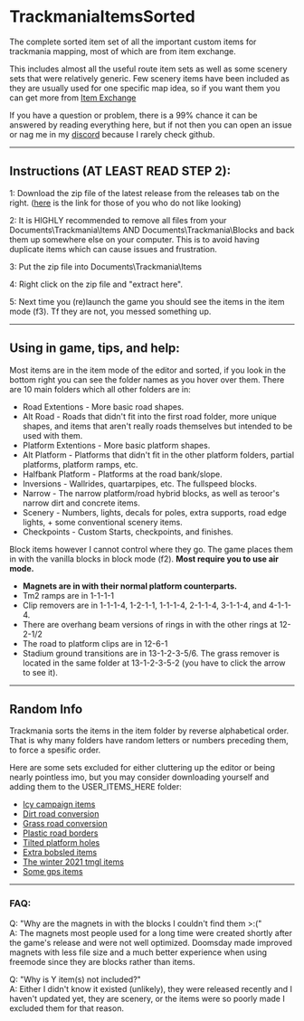 # TrackmaniaItemsSorted

The complete sorted item set of all the important custom items for trackmania mapping, most of which are from item exchange.


This includes almost all the useful route item sets as well as some scenery sets that were relatively generic. Few scenery items have been included as they are usually used for one specific map idea, so if you want them you can get more from [Item Exchange](https://item.mania.exchange) 

If you have a question or problem, there is a 99% chance it can be answered by reading everything here, but if not then you can open an issue or nag me in my [discord](https://discord.gg/sRB54zg) because I rarely check github.

-----------------------------------

## Instructions (AT LEAST READ STEP 2):

1: Download the zip file of the latest release from the releases tab on the right. ([here](https://github.com/That-Ski-Freak/TrackmaniaItemsSorted/releases) is the link for those of you who do not like looking)

2: It is HIGHLY recommended to remove all files from your Documents\Trackmania\Items AND Documents\Trackmania\Blocks and back them up somewhere else on your computer. This is to avoid having duplicate items which can cause issues and frustration.

3: Put the zip file into Documents\Trackmania\Items

4: Right click on the zip file and "extract here".

5: Next time you (re)launch the game you should see the items in the item mode (f3). Tf they are not, you messed something up.

--------------------------------------

## Using in game, tips, and help:

Most items are in the item mode of the editor and sorted, if you look in the bottom right you can see the folder names as you hover over them. There are 10 main folders which all other folders are in:

* Road Extentions - More basic road shapes.  
* Alt Road - Roads that didn't fit into the first road folder, more unique shapes, and items that aren't really roads themselves but intended to be used with them.  
* Platform Extentions - More basic platform shapes.  
* Alt Platform - Platforms that didn't fit in the other platform folders, partial platforms, platform ramps, etc.  
* Halfbank Platform - Platforms at the road bank/slope.
* Inversions - Wallrides, quartarpipes, etc. The fullspeed blocks.
* Narrow - The narrow platform/road hybrid blocks, as well as teroor's narrow dirt and concrete items.
* Scenery - Numbers, lights, decals for poles, extra supports, road edge lights, + some conventional scenery items.
* Checkpoints - Custom Starts, checkpoints, and finishes.


Block items however I cannot control where they go. The game places them in with the vanilla blocks in block mode (f2). **Most require you to use air mode.**

* **Magnets are in with their normal platform counterparts.**  
* Tm2 ramps are in 1-1-1-1  
* Clip removers are in 1-1-1-4, 1-2-1-1, 1-1-1-4, 2-1-1-4, 3-1-1-4, and 4-1-1-4.  
* There are overhang beam versions of rings in with the other rings at 12-2-1/2  
* The road to platform clips are in 12-6-1  
* Stadium ground transitions are in 13-1-2-3-5/6. The grass remover is located in the same folder at 13-1-2-3-5-2 (you have to click the arrow to see it).

--------------------------------------

## Random Info

Trackmania sorts the items in the item folder by reverse alphabetical order. That is why many folders have random letters or numbers preceding them, to force a spesific order.


Here are some sets excluded for either cluttering up the editor or being nearly pointless imo, but you may consider downloading yourself and adding them to the USER_ITEMS_HERE folder:  
* [Icy campaign items](https://item.exchange/set/view/11164)  
* [Dirt road conversion](https://item.exchange/set/view/11244)  
* [Grass road conversion](https://item.exchange/set/view/11261)  
* [Plastic road borders](https://item.mania.exchange/set/view/11220)  
* [Tilted platform holes](https://item.exchange/set/view/11065)  
* [Extra bobsled items](https://item.exchange/set/view/10860)  
* [The winter 2021 tmgl items](https://item.exchange/set/view/10616)  
* [Some gps items](https://item.exchange/set/view/10883)

--------------------------------------

### FAQ:  

Q: "Why are the magnets in with the blocks I couldn't find them >:("  
A: The magnets most people used for a long time were created shortly after the game's release and were not well optimized. Doomsday made improved magnets with less file size and a much better experience when using freemode since they are blocks rather than items.  

Q: "Why is Y item(s) not included?"  
A: Either I didn't know it existed (unlikely), they were released recently and I haven't updated yet, they are scenery, or the items were so poorly made I excluded them for that reason.  
